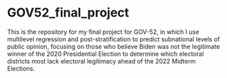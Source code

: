 # GOV52_final_project
This is the repository for my final project for GOV-52, in which I use multilevel regression and post-stratification to predict subnational levels of public opinion, focusing on those who believe Biden was not the legitimate winner of the 2020 Presidential Election to determine which electoral districts most lack electoral legitimacy ahead of the 2022 Midterm Elections.
